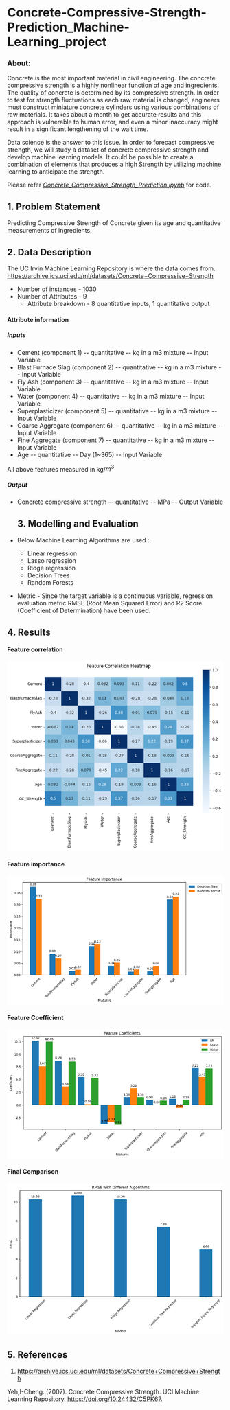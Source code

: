# Concrete-Compressive-Strength-Prediction_Machine-Learning_project

### About:

Concrete is the most important material in civil engineering. The concrete compressive strength is a highly nonlinear function of age and ingredients. The quality of concrete is determined by its compressive strength. In order to test for strength fluctuations as each raw material is changed, engineers must construct miniature concrete cylinders using various combinations of raw materials. It takes about a month to get accurate results and this approach is vulnerable to human error, and even a minor inaccuracy might result in a significant lengthening of the wait time.

Data science is the answer to this issue. In order to forecast compressive strength, we will study a dataset of concrete compressive strength and develop machine learning models. It could be possible to create a combination of elements that produces a high Strength by utilizing machine learning to anticipate the strength.


Please refer [*Concrete_Compressive_Strength_Prediction.ipynb*](https://github.com/ShivangiRastogi1/Concrete-Compressive-Strength-Prediction-Machine-Learning/blob/main/Concrete_Compressive_Strength_Prediction_ipynb.ipynb) for code.

## 1. Problem Statement
Predicting Compressive Strength of Concrete given its age and quantitative measurements of ingredients.

## 2. Data Description

The UC Irvin Machine Learning Repository is where the data comes from.
https://archive.ics.uci.edu/ml/datasets/Concrete+Compressive+Strength

* Number of instances - 1030
* Number of Attributes - 9
  * Attribute breakdown - 8 quantitative inputs, 1 quantitative output

#### Attribute information
##### Inputs
* Cement (component 1) -- quantitative -- kg in a m3 mixture -- Input Variable
* Blast Furnace Slag (component 2) -- quantitative -- kg in a m3 mixture -- Input Variable
* Fly Ash (component 3) -- quantitative  -- kg in a m3 mixture -- Input Variable
* Water  (component 4) -- quantitative  -- kg in a m3 mixture -- Input Variable
* Superplasticizer (component 5) -- quantitative -- kg in a m3 mixture -- Input Variable
* Coarse Aggregate  (component 6) -- quantitative -- kg in a m3 mixture -- Input Variable
* Fine Aggregate (component 7)	 -- quantitative  -- kg in a m3 mixture -- Input Variable
* Age -- quantitative  -- Day (1~365) -- Input Variable

All above features measured in kg/$m^3$


##### Output
* Concrete compressive strength -- quantitative -- MPa -- Output Variable

  ## 3. Modelling and Evaluation

* Below Machine Learning Algorithms are used :
  * Linear regression
  * Lasso regression
  * Ridge regression
  * Decision Trees
  * Random Forests

* Metric - Since the target variable is a continuous variable, regression evaluation metric RMSE (Root Mean Squared Error) and R2 Score (Coefficient of Determination) have been used.

## 4. Results

#### Feature correlation
![Feature correlation](https://github.com/ShivangiRastogi1/Concrete-Compressive-Strength-Prediction-Machine-Learning/blob/main/imgs/corr.png)
#### Feature importance
![Feature importance](https://github.com/ShivangiRastogi1/Concrete-Compressive-Strength-Prediction-Machine-Learning/blob/main/imgs/feat_imp.png)
#### Feature Coefficient
![Feature Coefficient](https://github.com/ShivangiRastogi1/Concrete-Compressive-Strength-Prediction-Machine-Learning/blob/main/imgs/Feature_Cofficient.png)
#### Final Comparison
![Final Comparison](https://github.com/ShivangiRastogi1/Concrete-Compressive-Strength-Prediction-Machine-Learning/blob/main/imgs/comparision.png)


## 5. References
1. https://archive.ics.uci.edu/ml/datasets/Concrete+Compressive+Strength

Yeh,I-Cheng. (2007). Concrete Compressive Strength. UCI Machine Learning Repository. https://doi.org/10.24432/C5PK67.

